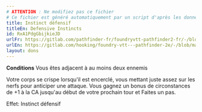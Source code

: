 ```yaml
---
# ATTENTION : Ne modifiez pas ce fichier
# Ce fichier est généré automatiquement par un script d'après les données du module Foundry VTT officiel et de sa traduction
title: Instinct défensif
titleEn: Defensive Instincts
id: RxA1PdgGbijkieJD
urlFr: https://gitlab.com/pathfinder-fr/foundryvtt-pathfinder2-fr/-/blob/master/data/feats/RxA1PdgGbijkieJD.htm
urlEn: https://gitlab.com/hooking/foundry-vtt---pathfinder-2e/-/blob/master/packs/data/feats.db/defensive-instincts.json
layout: dons
---
```

**Conditions** Vous êtes adjacent à au moins deux ennemis

Votre corps se crispe lorsqu'il est encerclé, vous mettant juste assez sur les nerfs pour anticiper une attaque. Vous gagnez un bonus de circonstances de +1 à la CA jusqu'au début de votre prochain tour et Faites un pas.

Effet: Instinct défensif
